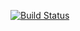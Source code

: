 [![Build Status](https://travis-ci.org/chit786/TestAutoFramework.svg?branch=master)](https://travis-ci.org/chit786/TestAutoFramework)